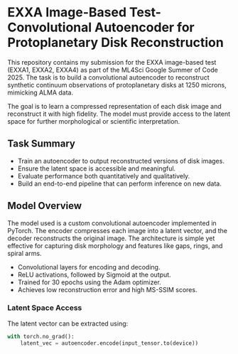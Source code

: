 # EXXA Image-Based Test-Convolutional Autoencoder for Protoplanetary Disk Reconstruction

This repository contains my submission for the EXXA image-based test (EXXA1, EXXA2, EXXA4) as part of the ML4Sci Google Summer of Code 2025. The task is to build a convolutional autoencoder to reconstruct synthetic continuum observations of protoplanetary disks at 1250 microns, mimicking ALMA data.

The goal is to learn a compressed representation of each disk image and reconstruct it with high fidelity. The model must provide access to the latent space for further morphological or scientific interpretation.

## Task Summary

- Train an autoencoder to output reconstructed versions of disk images.
- Ensure the latent space is accessible and meaningful.
- Evaluate performance both quantitatively and qualitatively.
- Build an end-to-end pipeline that can perform inference on new data.

## Model Overview

The model used is a custom convolutional autoencoder implemented in PyTorch. The encoder compresses each image into a latent vector, and the decoder reconstructs the original image. The architecture is simple yet effective for capturing disk morphology and features like gaps, rings, and spiral arms.

- Convolutional layers for encoding and decoding.
- ReLU activations, followed by Sigmoid at the output.
- Trained for 30 epochs using the Adam optimizer.
- Achieves low reconstruction error and high MS-SSIM scores.

### Latent Space Access

The latent vector can be extracted using:

```python
with torch.no_grad():
    latent_vec = autoencoder.encode(input_tensor.to(device))
```
